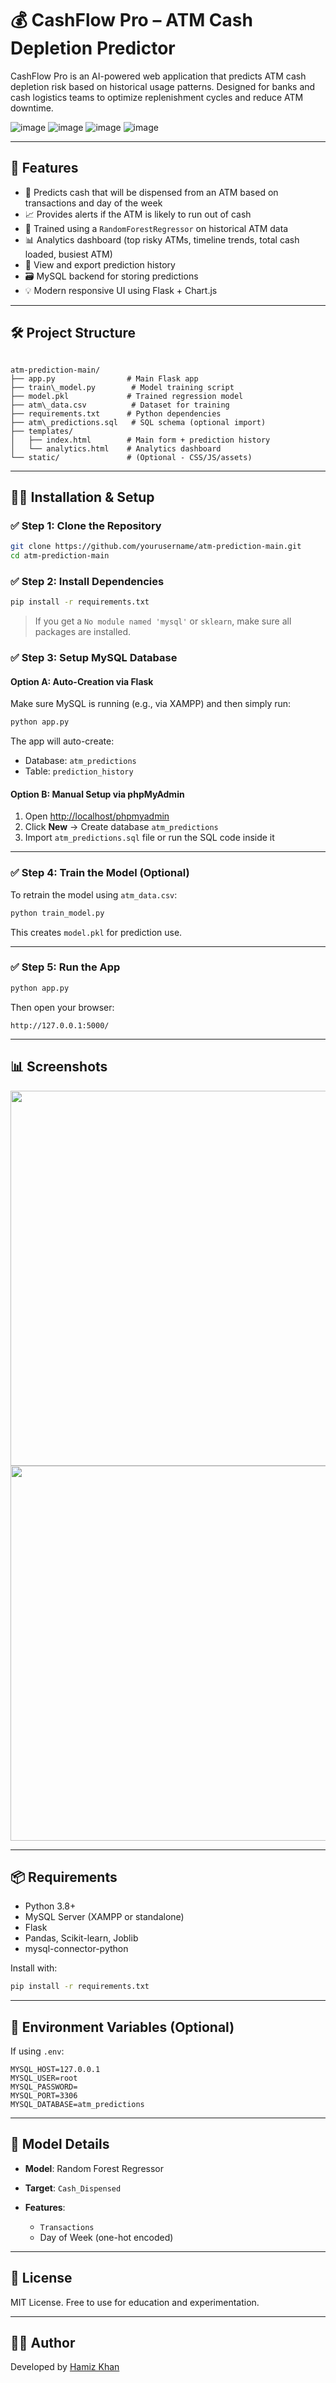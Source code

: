 # 💰 CashFlow Pro – ATM Cash Depletion Predictor

CashFlow Pro is an AI-powered web application that predicts ATM cash depletion risk based on historical usage patterns. Designed for banks and cash logistics teams to optimize replenishment cycles and reduce ATM downtime.

![image](https://github.com/user-attachments/assets/1b2d823f-910f-4b0d-9710-1580e1618f72)
![image](https://github.com/user-attachments/assets/fb230e29-cc60-4779-82cf-56fabfb61375)
![image](https://github.com/user-attachments/assets/f828b30e-1051-42aa-b1f6-d0db2320c045)
![image](https://github.com/user-attachments/assets/7f463e17-e08c-46fe-9334-90495ae57f81)

---

## 🚀 Features

- 🔮 Predicts cash that will be dispensed from an ATM based on transactions and day of the week
- 📈 Provides alerts if the ATM is likely to run out of cash
- 🧠 Trained using a `RandomForestRegressor` on historical ATM data
- 📊 Analytics dashboard (top risky ATMs, timeline trends, total cash loaded, busiest ATM)
- 🧾 View and export prediction history
- 🗃️ MySQL backend for storing predictions
- 💡 Modern responsive UI using Flask + Chart.js

---

## 🛠️ Project Structure

```

atm-prediction-main/
├── app.py                # Main Flask app
├── train\_model.py        # Model training script
├── model.pkl             # Trained regression model
├── atm\_data.csv          # Dataset for training
├── requirements.txt      # Python dependencies
├── atm\_predictions.sql   # SQL schema (optional import)
├── templates/
│   ├── index.html        # Main form + prediction history
│   └── analytics.html    # Analytics dashboard
└── static/               # (Optional - CSS/JS/assets)

````

---

## 🧑‍💻 Installation & Setup

### ✅ Step 1: Clone the Repository

```bash
git clone https://github.com/yourusername/atm-prediction-main.git
cd atm-prediction-main
````

### ✅ Step 2: Install Dependencies

```bash
pip install -r requirements.txt
```

> If you get a `No module named 'mysql'` or `sklearn`, make sure all packages are installed.

### ✅ Step 3: Setup MySQL Database

#### Option A: Auto-Creation via Flask

Make sure MySQL is running (e.g., via XAMPP) and then simply run:

```bash
python app.py
```

The app will auto-create:

* Database: `atm_predictions`
* Table: `prediction_history`

#### Option B: Manual Setup via phpMyAdmin

1. Open [http://localhost/phpmyadmin](http://localhost/phpmyadmin)
2. Click **New** → Create database `atm_predictions`
3. Import `atm_predictions.sql` file or run the SQL code inside it

---

### ✅ Step 4: Train the Model (Optional)

To retrain the model using `atm_data.csv`:

```bash
python train_model.py
```

This creates `model.pkl` for prediction use.

---

### ✅ Step 5: Run the App

```bash
python app.py
```

Then open your browser:

```
http://127.0.0.1:5000/
```

---

## 📊 Screenshots

<img src="screenshots/dashboard.png" width="600">
<img src="screenshots/analytics.png" width="600">

---

## 📦 Requirements

* Python 3.8+
* MySQL Server (XAMPP or standalone)
* Flask
* Pandas, Scikit-learn, Joblib
* mysql-connector-python

Install with:

```bash
pip install -r requirements.txt
```

---

## 📌 Environment Variables (Optional)

If using `.env`:

```env
MYSQL_HOST=127.0.0.1
MYSQL_USER=root
MYSQL_PASSWORD=
MYSQL_PORT=3306
MYSQL_DATABASE=atm_predictions
```

---

## 🧠 Model Details

* **Model**: Random Forest Regressor
* **Target**: `Cash_Dispensed`
* **Features**:

  * `Transactions`
  * Day of Week (one-hot encoded)

---

## 📜 License

MIT License. Free to use for education and experimentation.

---

## 👨‍💻 Author

Developed by [Hamiz Khan]((https://github.com/Hamizkhan08))

````

